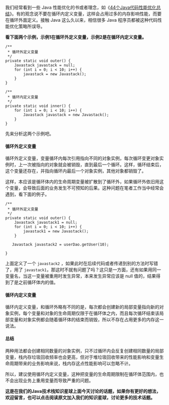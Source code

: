 
我们经常看到一些 Java 性能优化的书或者理念，如《[44个Java代码性能优化总结](https://mp.weixin.qq.com/s/HujL_5eU57STVSv8yz5KqA)》。有的观念说不要在循环内定义变量，这样会占用过多的内存影响性能，而要在循环外面定义。接触 Java 这么久以来，相信很多 Java 程序员都被这种代码性能优化策略所误导。

**看下面两个示例，示例1在循环外定义变量，示例2是在循环内定义变量。**

```
/**
 * 循环外定义变量
 */
private static void outer() {
	Javastack javastack = null;
	for (int i = 0; i < 10; i++) {
		javastack = new Javastack();
	}
}

/**
 * 循环内定义变量
 */
private static void inner() {
	for (int i = 0; i < 10; i++) {
		Javastack javastack = new Javastack();
	}
}
```

先来分析这两个示例吧。

#### 循环外定义变量

循环外定义变量，变量循环内每次引用指向不同的对象实例，每次循环变更对象实例时，上一次被指向的对象就会被销毁，直到最后一个循环。这样，循环结束后，这个变量还存在，并指向循环内最后一个对象实例，其他对象都销毁了。

这样，本应该是循环体内的生命周期变量被扩散到了循环外，如果循环外依旧用这个变量，会导致后面的业务发生不可预知的后果。这种问题在笔者工作当中经常会遇到，看下面的例子。


```
/**
 * 循环外定义变量
 */
private static void outer() {
	Javastack javastack1 = null;
	for (int i = 0; i < 10; i++) {
		javastack1 = new Javastack();
	}

   Javastack javastack2 = userDao.getUser(10);
   
}
```

上面定义了一个 `javastack2` ，如果此时在后续代码或者传递到别的方法时写错了，用了 `javastack1`，那这时不就有问题了吗？这只是一方面，还有如果用同一变量名，当这一变量被重用时发生异常，本来发生异常应该是 null 值的，结果得到了是之前循环体内的值。


#### 循环内定义变量

循环内定义变量，和循环外略有不同的是，每次都会创建新的局部变量指向新的对象实例，每个变量和对象的生命周期仅限于在循环体之内，而且每次循环结束该局部变量和对象实例都会随着循环体的结束而销毁，所以不存在占用更多的内存这一说法。

#### 总结

两种用法都会创建相同数量的对象实例，只不过循环内会反复创建相同数量的局部变量，栈内存垃圾回收频率也会更高，但对于堆垃圾回收带来的性能影响和变量生命周期带来的业务影响来说，栈内存这点性能影响可以忽略不计。

所以，建议使用循环内定义变量，这种把变量的生命周期限制在循环体范围内，也不会出现业务上重用变量而导致严重的问题。

**这是在我们的Java技术栈知识星球上面今天讨论的话题，如果你有更好的想法，欢迎留言，也可以点击阅读原文加入我们的知识星球，讨论更多的技术话题。**

